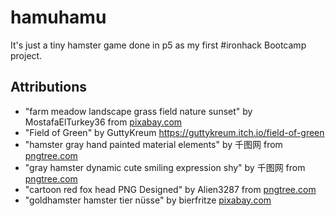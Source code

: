 # hamuhamu

It's just a tiny hamster game done in p5 as my first #ironhack Bootcamp project.

## Attributions
* "farm meadow landscape grass field nature sunset" by MostafaElTurkey36 from <a href="https://pixabay.com/vectors/farm-meadow-landscape-grass-field-4778011/">pixabay.com</a>
* "Field of Green" by GuttyKreum <a href="https://guttykreum.itch.io/field-of-green">https://guttykreum.itch.io/field-of-green</a>
* "hamster gray hand painted material elements" by 千图网 from <a href="https://pngtree.com/freepng/hamster-gray-hand-painted-material-elements_3699881.html">pngtree.com</a>
* "gray hamster dynamic cute smiling expression shy" by 千图网 from <a href="https://pngtree.com/freepng/gray-hamster-dynamic-cute-smiling-expression-shy_4068563.html">pngtree.com</a>
* "cartoon red fox head PNG Designed" by Alien3287 from <a href="https://pngtree.com/freepng/cartoon-red-fox-head_4235806.html">pngtree.com</a> 
* "goldhamster hamster tier nüsse" by bierfritze <a href ="https://pixabay.com/de/photos/goldhamster-hamster-tier-n%C3%BCsse-943373/">pixabay.com</a>
